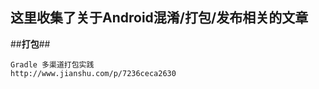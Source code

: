 ## 这里收集了关于Android混淆/打包/发布相关的文章

##**打包**##
```
Gradle 多渠道打包实践
http://www.jianshu.com/p/7236ceca2630
```
